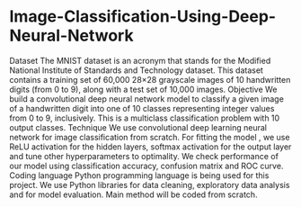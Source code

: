 # Image-Classification-Using-Deep-Neural-Network

Dataset
The MNIST dataset is an acronym that stands for the Modified National Institute of Standards
and Technology dataset. This dataset contains a training set of 60,000 28×28 grayscale
images of 10 handwritten digits (from 0 to 9), along with a test set of 10,000 images.
Objective
We build a convolutional deep neural network model to classify a given image of a handwritten
digit into one of 10 classes representing integer values from 0 to 9, inclusively. This is a
multiclass classification problem with 10 output classes.
Technique
We use convolutional deep learning neural network for image classification from scratch. For
fitting the model , we use ReLU activation for the hidden layers, softmax activation for the
output layer and tune other hyperparameters to optimality. We check performance of our
model using classification accuracy, confusion matrix and ROC curve.
Coding language
Python programming language is being used for this project. We use Python libraries for
data cleaning, exploratory data analysis and for model evaluation. Main method will be
coded from scratch.
